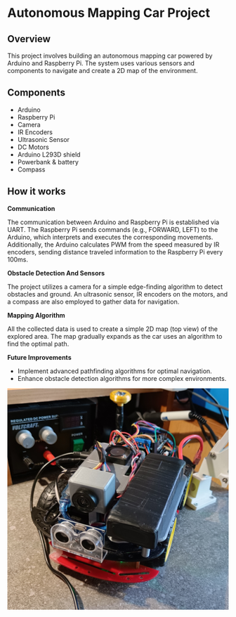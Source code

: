 # Autonomous Mapping Car Project

## Overview

This project involves building an autonomous mapping car powered by Arduino and Raspberry Pi. The system uses various sensors and components to navigate and create a 2D map of the environment.

## Components

- Arduino
- Raspberry Pi
- Camera
- IR Encoders
- Ultrasonic Sensor
- DC Motors
- Arduino L293D shield
- Powerbank & battery
- Compass

## How it works

**Communication**

The communication between Arduino and Raspberry Pi is established via UART. The Raspberry Pi sends commands (e.g., FORWARD, LEFT) to the Arduino, which interprets and executes the corresponding movements. Additionally, the Arduino calculates PWM from the speed measured by IR encoders, sending distance traveled information to the Raspberry Pi every 100ms.

**Obstacle Detection And Sensors**

The project utilizes a camera for a simple edge-finding algorithm to detect obstacles and ground. An ultrasonic sensor, IR encoders on the motors, and a compass are also employed to gather data for navigation.

**Mapping Algorithm**

All the collected data is used to create a simple 2D map (top view) of the explored area. The map gradually expands as the car uses an algorithm to find the optimal path.

**Future Improvements**

- Implement advanced pathfinding algorithms for optimal navigation.
- Enhance obstacle detection algorithms for more complex environments.

![Project Image](image.jpg)

